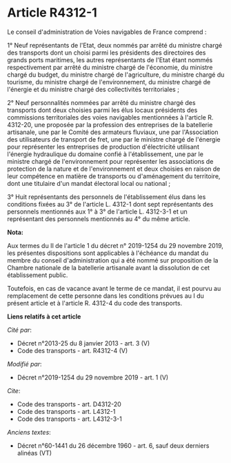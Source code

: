# Article R4312-1

Le conseil d'administration de Voies navigables de France comprend : 

1° Neuf représentants de l'Etat, deux nommés par arrêté du ministre chargé des transports dont un choisi parmi les présidents
des directoires des grands ports maritimes, les autres représentants de l'Etat étant nommés respectivement par arrêté du
ministre chargé de l'économie, du ministre chargé du budget, du ministre chargé de l'agriculture, du ministre chargé du
tourisme, du ministre chargé de l'environnement, du ministre chargé de l'énergie et du ministre chargé des collectivités
territoriales ; 

2° Neuf personnalités nommées par arrêté du ministre chargé des transports dont deux choisies parmi les élus locaux
présidents des commissions territoriales des voies navigables mentionnées à l'article R. 4312-20,         une proposée par la
profession des entreprises de la batellerie artisanale, une par le Comité des armateurs fluviaux, une par l'Association des
utilisateurs de transport de fret, une par le ministre chargé de l'énergie pour représenter les entreprises de production
d'électricité utilisant l'énergie hydraulique du domaine confié à l'établissement, une par le ministre chargé de
l'environnement pour représenter les associations de protection de la nature et de l'environnement et deux choisies en raison
de leur compétence en matière de transports ou d'aménagement du territoire, dont une titulaire d'un mandat électoral local ou
national ; 

3° Huit représentants des personnels de l'établissement élus dans les conditions fixées au 3° de l'article L. 4312-1 dont
sept représentants des personnels mentionnés aux 1° à 3° de l'article L. 4312-3-1 et un représentant des personnels
mentionnés au 4° du même article.

**Nota:**

Aux termes du II de l'article 1 du décret n° 2019-1254 du 29 novembre 2019, les présentes dispositions sont applicables à
l'échéance du mandat du membre du conseil d'administration qui a été nommé sur proposition de la Chambre nationale de la
batellerie artisanale avant la dissolution de cet établissement public.

Toutefois, en cas de vacance avant le terme de ce mandat, il est pourvu au remplacement de cette personne dans les conditions
prévues au I du présent article et à l'article R. 4312-4 du code des transports.

**Liens relatifs à cet article**

_Cité par_:

  - Décret n°2013-25 du 8 janvier 2013 - art. 3 (V)
  - Code des transports - art. R4312-4 (V)

_Modifié par_:

  - Décret n°2019-1254 du 29 novembre 2019 - art. 1 (V)

_Cite_:

  - Code des transports - art. D4312-20
  - Code des transports - art. L4312-1
  - Code des transports - art. L4312-3-1

_Anciens textes_:

  - Décret n°60-1441 du 26 décembre 1960 - art. 6, sauf deux derniers alinéas (VT)
